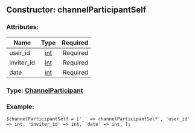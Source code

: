 ## Constructor: channelParticipantSelf  

### Attributes:

| Name     |    Type       | Required |
|----------|:-------------:|---------:|
|user\_id|[int](../types/int.md) | Required|
|inviter\_id|[int](../types/int.md) | Required|
|date|[int](../types/int.md) | Required|



### Type: [ChannelParticipant](../types/ChannelParticipant.md)


### Example:

```
$channelParticipantSelf = ['_' => channelParticipantSelf', 'user_id' => int, 'inviter_id' => int, 'date' => int, ];
```